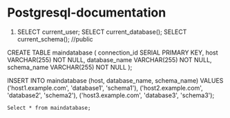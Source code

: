 # Postgresql-documentation

1. SELECT current_user;
SELECT current_database();
SELECT current_schema(); //public


CREATE TABLE maindatabase (
    connection_id SERIAL PRIMARY KEY,
    host VARCHAR(255) NOT NULL,
    database_name VARCHAR(255) NOT NULL,
    schema_name VARCHAR(255) NOT NULL
);

INSERT INTO maindatabase (host, database_name, schema_name)
VALUES
    ('host1.example.com', 'database1', 'schema1'),
    ('host2.example.com', 'database2', 'schema2'),
    ('host3.example.com', 'database3', 'schema3');
	
	Select * from maindatabase;
